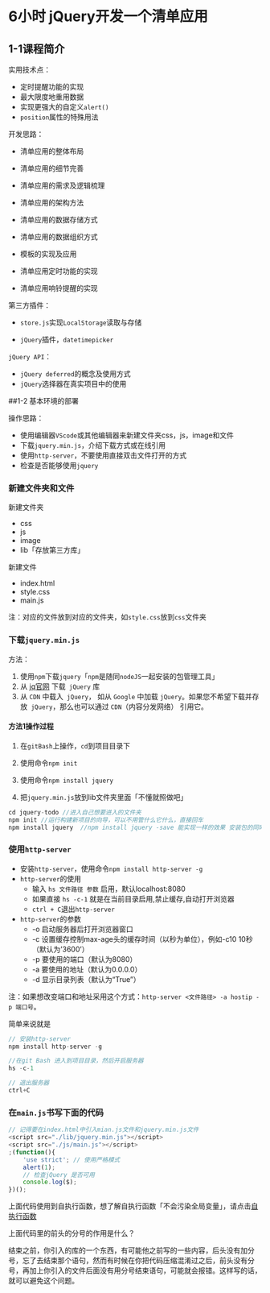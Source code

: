 # 6小时 jQuery开发一个清单应用

## 1-1课程简介

实用技术点：

- 定时提醒功能的实现
- 最大限度地重用数据
- 实现更强大的自定义`alert()`
- `position`属性的特殊用法

开发思路：

- 清单应用的整体布局

- 清单应用的细节完善

- 清单应用的需求及逻辑梳理

- 清单应用的架构方法

- 清单应用的数据存储方式

- 清单应用的数据组织方式

- 模板的实现及应用

- 清单应用定时功能的实现

- 清单应用响铃提醒的实现

第三方插件：

- `store.js`实现`LocalStorage`读取与存储

- `jQuery`插件，`datetimepicker`

`jQuery API`：

- `jQuery deferred`的概念及使用方式
- `jQuery`选择器在真实项目中的使用

##1-2 基本环境的部署

操作思路：

- 使用编辑器`VScode`或其他编辑器来新建文件夹css，js，image和文件
- 下载`jquery.min.js`，介绍下载方式或在线引用
- 使用`http-server`，不要使用直接双击文件打开的方式
- 检查是否能够使用`jquery`

### 新建文件夹和文件

新建文件夹

- css
- js
- image
- lib「存放第三方库」

新建文件

- index.html
- style.css
- main.js

注：对应的文件放到对应的文件夹，如`style.css`放到`css`文件夹

### 下载`jquery.min.js`

方法：

1. 使用`npm`下载`jquery`「`npm`是随同`nodeJS`一起安装的包管理工具」
2. 从 [jq官网](http://jquery.com/download/) 下载` jQuery` 库
3. 从 `CDN` 中载入` jQuery`， 如从 `Google` 中加载 `jQuery`。如果您不希望下载并存放` jQuery`，那么也可以通过 `CDN`（内容分发网络） 引用它。

#### 方法1操作过程

1. 在`gitBash`上操作，`cd`到项目目录下 

2. 使用命令`npm init` 
3. 使用命令`npm install jquery` 
4. 把`jquery.min.js`放到lib文件夹里面「不懂就照做吧」

```js
cd jquery-todo //进入自己想要进入的文件夹
npm init //运行构建新项目的向导，可以不用管什么它什么，直接回车
npm install jquery  //npm install jquery -save 能实现一样的效果 安装包的同时会把依赖包名称放到 package.json 里面的 dependencies
```

### 使用`http-server`

- 安装`http-server`，使用命令`npm install http-server -g`
- `http-server`的使用
  - 输入 `hs 文件路径 参数` 启用，默认localhost:8080
  - 如果直接 `hs -c-1` 就是在当前目录启用,禁止缓存,自动打开浏览器
  - `ctrl + C`退出`http-server`
- `http-server`的参数
  - -o 启动服务器后打开浏览器窗口
  - -c 设置缓存控制max-age头的缓存时间（以秒为单位），例如-c10 10秒（默认为’3600’）
  - -p 要使用的端口（默认为8080）
  - -a 要使用的地址（默认为0.0.0.0）
  - -d 显示目录列表（默认为“True”）

注：如果想改变端口和地址采用这个方式：`http-server <文件路径> -a hostip -p 端口号`。

简单来说就是

```js
// 安装http-server
npm install http-server -g

//在git Bash 进入到项目目录，然后开启服务器
hs -c-1

// 退出服务器
ctrl+C
```

### 在`main.js`书写下面的代码

```js
// 记得要在index.html中引入mian.js文件和jquery.min.js文件
<script src="./lib/jquery.min.js"></script>
<script src="./js/main.js"></script>
;(function(){
    'use strict'; // 使用严格模式
    alert(1);
    // 检查jQuery 是否可用
    console.log($);
})();
```

上面代码使用到自执行函数，想了解自执行函数「不会污染全局变量」，请点击[自执行函数](https://javascript.ruanyifeng.com/grammar/function.html#toc23)

上面代码里的前头的分号的作用是什么？

结束之前，你引入的库的一个东西，有可能他之前写的一些内容，后头没有加分号，忘了去结束那个语句，然而有时候在你把代码压缩混淆过之后，前头没有分号，再加上你引入的文件后面没有用分号结束语句，可能就会报错。这样写的话，就可以避免这个问题。





